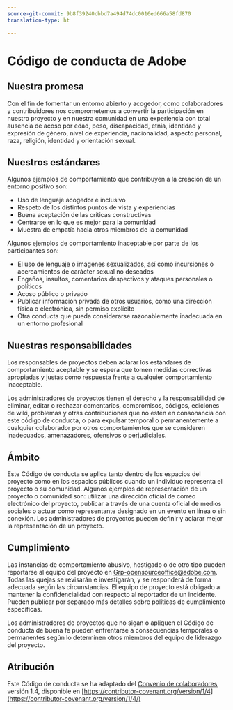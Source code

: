 ```yaml
---
source-git-commit: 9b8f39240cbbd7a494d74dc0016ed666a58fd870
translation-type: ht

---
```

# Código de conducta de Adobe

## Nuestra promesa

Con el fin de fomentar un entorno abierto y acogedor,
como colaboradores y contribuidores nos comprometemos a convertir la participación en nuestro proyecto
y en nuestra comunidad en una experiencia con total ausencia de acoso por edad, peso,
discapacidad, etnia, identidad y expresión de género, nivel de experiencia,
nacionalidad, aspecto personal, raza, religión, identidad
y orientación sexual.

## Nuestros estándares

Algunos ejemplos de comportamiento que contribuyen a la creación de un entorno
positivo son:

* Uso de lenguaje acogedor e inclusivo
* Respeto de los distintos puntos de vista y experiencias
* Buena aceptación de las críticas constructivas
* Centrarse en lo que es mejor para la comunidad
* Muestra de empatía hacia otros miembros de la comunidad

Algunos ejemplos de comportamiento inaceptable por parte de los participantes son:

* El uso de lenguaje o imágenes sexualizados, así como incursiones o acercamientos de carácter sexual
no deseados
* Engaños, insultos, comentarios despectivos y ataques personales o políticos
* Acoso público o privado
* Publicar información privada de otros usuarios, como una dirección física o electrónica,
sin permiso explícito
* Otra conducta que pueda considerarse razonablemente inadecuada en un
entorno profesional

## Nuestras responsabilidades

Los responsables de proyectos deben aclarar los estándares
de comportamiento aceptable y se espera que tomen medidas correctivas
apropiadas y justas como respuesta frente a cualquier comportamiento inaceptable.

Los administradores de proyectos tienen el derecho y la responsabilidad de eliminar, editar o
rechazar comentarios, compromisos, códigos, ediciones de wiki, problemas y otras contribuciones
que no estén en consonancia con este código de conducta, o para expulsar temporal o
permanentemente a cualquier colaborador por otros comportamientos que se consideren inadecuados,
amenazadores, ofensivos o perjudiciales.

## Ámbito

Este Código de conducta se aplica tanto dentro de los espacios del proyecto como
en los espacios públicos cuando un individuo representa el proyecto o su comunidad. Algunos ejemplos
de representación de un proyecto o comunidad son: utilizar una dirección oficial
de correo electrónico del proyecto, publicar a través de una cuenta oficial de medios sociales o
actuar como representante designado en un evento en línea o sin conexión. Los administradores de proyectos
pueden definir y aclarar mejor la representación de un proyecto.

## Cumplimiento

Las instancias de comportamiento abusivo, hostigado o de otro tipo pueden
reportarse al equipo del proyecto en Grp-opensourceoffice@adobe.com. Todas
las quejas se revisarán e investigarán, y se responderá
de forma adecuada según las circunstancias. El equipo de proyecto
está obligado a mantener la confidencialidad con respecto al reportador de un incidente. Pueden publicar por separado más detalles sobre políticas de cumplimiento específicas.

Los administradores de proyectos que no sigan o apliquen el Código de conducta de buena fe
pueden enfrentarse a consecuencias temporales o permanentes según lo determinen otros
miembros del equipo de liderazgo del proyecto.

## Atribución

Este Código de conducta se ha adaptado del [Convenio de colaboradores](https://contributor-covenant.org), versión 1.4,
disponible en [https://contributor-covenant.org/version/1/4](https://contributor-covenant.org/version/1/4/)
